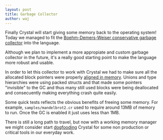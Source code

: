 ```yaml
---
layout: post
title: Garbage Collector
author: waj
---
```


Finally Crystal will start giving some memory back to the operating system! Today we managed to fit the [Boehm-Demers-Weiser conservative garbage collector](http://www.hpl.hp.com/personal/Hans_Boehm/gc/) into the language.

Although we plan to implement a more appropiate and custom garbage collector in the future, it's a really good starting point to make the language more robust and usable.

In order to let this collector to work with Crystal we had to make sure all the allocated block pointers were properly [aligned in memory](https://github.com/manastech/crystal/commit/6657d3c84c93ec0c886aa9262b2a33791e22285f). Unions and type hierarchies were using packed structs and that made some pointers "invisible" to the GC and thus many still used blocks were being deallocated and consecuently making everything crash quite easily.

Some quick tests reflects the obvious benefits of freeing some memory. For example, `samples/mandelbrot2.cr` used to require around 13MB of memory to run. Once the GC is enabled it just uses less than 1MB.

There is still a long path to travel, but now with a working memory manager we might consider start [dogfooding](http://en.wikipedia.org/wiki/Eating_your_own_dog_food) Crystal for some non production or critical tools in our everyday work.
